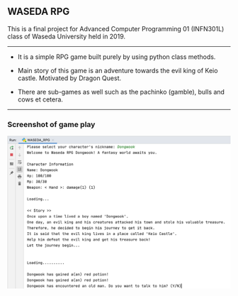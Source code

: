 ## WASEDA RPG

This is a final project for Advanced Computer Programming 01 (INFN301L) class of Waseda University held in 2019. 

---

- It is a simple RPG game built purely by using python class methods. 

- Main story of this game is an adventure towards the evil king of Keio castle. Motivated by Dragon Quest.

- There are sub-games as well such as the pachinko (gamble), bulls and cows et cetera.

---

### Screenshot of game play
![image1](image1.png)